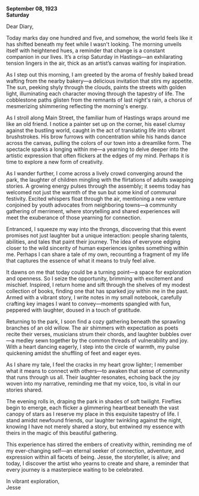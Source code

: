 
**September 08, 1923**  
**Saturday**  

Dear Diary,

Today marks day one hundred and five, and somehow, the world feels like it has shifted beneath my feet while I wasn't looking. The morning unveils itself with heightened hues, a reminder that change is a constant companion in our lives. It’s a crisp Saturday in Hastings—an exhilarating tension lingers in the air, thick as an artist’s canvas waiting for inspiration. 

As I step out this morning, I am greeted by the aroma of freshly baked bread wafting from the nearby bakery—a delicious invitation that stirs my appetite. The sun, peeking shyly through the clouds, paints the streets with golden light, illuminating each character moving through the tapestry of life. The cobblestone paths glisten from the remnants of last night's rain, a chorus of mesmerizing shimmering reflecting the morning's energy.

As I stroll along Main Street, the familiar hum of Hastings wraps around me like an old friend. I notice a painter set up on the corner, his easel clumsy against the bustling world, caught in the act of translating life into vibrant brushstrokes. His brow furrows with concentration while his hands dance across the canvas, pulling the colors of our town into a dreamlike form. The spectacle sparks a longing within me—a yearning to delve deeper into the artistic expression that often flickers at the edges of my mind. Perhaps it is time to explore a new form of creativity.

As I wander further, I come across a lively crowd converging around the park, the laughter of children mingling with the flirtations of adults swapping stories. A growing energy pulses through the assembly; it seems today has welcomed not just the warmth of the sun but some kind of communal festivity. Excited whispers float through the air, mentioning a new venture conjoined by youth advocates from neighboring towns—a community gathering of merriment, where storytelling and shared experiences will meet the exuberance of those yearning for connection.

Entranced, I squeeze my way into the throngs, discovering that this event promises not just laughter but a unique interaction: people sharing talents, abilities, and tales that paint their journey. The idea of everyone edging closer to the wild sincerity of human experiences ignites something within me. Perhaps I can share a tale of my own, recounting a fragment of my life that captures the essence of what it means to truly feel alive.

It dawns on me that today could be a turning point—a space for exploration and openness. So I seize the opportunity, brimming with excitement and mischief. Inspired, I return home and sift through the shelves of my modest collection of books, finding one that has sparked joy within me in the past. Armed with a vibrant story, I write notes in my small notebook, carefully crafting key images I want to convey—moments spangled with fun, peppered with laughter, doused in a touch of gratitude. 

Returning to the park, I soon find a cozy gathering beneath the sprawling branches of an old willow. The air shimmers with expectation as poets recite their verses, musicians strum their chords, and laughter bubbles over—a medley sewn together by the common threads of vulnerability and joy. With a heart dancing eagerly, I step into the circle of warmth, my pulse quickening amidst the shuffling of feet and eager eyes.

As I share my tale, I feel the cracks in my heart grow lighter; I remember what it means to connect with others—to awaken that sense of community that runs through us all. Their laughter resonates, echoing back the joy woven into my narrative, reminding me that my voice, too, is vital in our stories shared.

The evening rolls in, draping the park in shades of soft twilight. Fireflies begin to emerge, each flicker a glimmering heartbeat beneath the vast canopy of stars as I reserve my place in this exquisite tapestry of life. I stand amidst newfound friends, our laughter twinkling against the night, knowing I have not merely shared a story, but entwined my essence with theirs in the magic of this beautiful gathering.

This experience has stirred the embers of creativity within, reminding me of my ever-changing self—an eternal seeker of connection, adventure, and expression within all facets of being. Jesse, the storyteller, is alive; and today, I discover the artist who yearns to create and share, a reminder that every journey is a masterpiece waiting to be celebrated.

In vibrant exploration,  
Jesse
